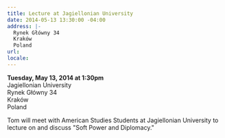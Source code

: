 ```yaml
---
title: Lecture at Jagiellonian University
date: 2014-05-13 13:30:00 -04:00
address: |-
  Rynek Główny 34
  Kraków
  Poland
url: 
locale: 
---
```


**Tuesday, May 13, 2014 at 1:30pm**  
Jagiellonian University  
Rynek Główny 34  
Kraków  
Poland  

Tom will meet with American Studies Students at Jagiellonian University to lecture on and discuss "Soft Power and Diplomacy."
